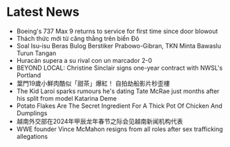 # Latest News
-  Boeing's 737 Max 9 returns to service for first time since door blowout
-  Thách thức mới từ căng thẳng trên biển Đỏ
-  Soal Isu-isu Beras Bulog Berstiker Prabowo-Gibran, TKN Minta Bawaslu Turun Tangan
-  Huracán supera a su rival con un marcador 2-0
-  BEYOND LOCAL: Christine Sinclair signs one-year contract with NWSL's Portland
-  葉門19歲小鮮肉酷似「甜茶」爆紅！ 自拍劫船影片秒歪樓
-  The Kid Laroi sparks rumours he's dating Tate McRae just months after his split from model Katarina Deme
-  Potato Flakes Are The Secret Ingredient For A Thick Pot Of Chicken And Dumplings
-  越南外交部在2024年甲辰龙年春节之际会见越南新闻机构代表
-  WWE founder Vince McMahon resigns from all roles after sex trafficking allegations
